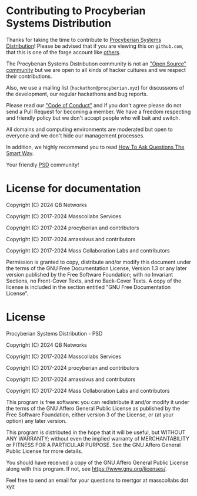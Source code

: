 # Contributing to Procyberian Systems Distribution

Thanks for taking the time to contribute to [Procyberian Systems Distribution](https://github.com/procyberian)! Please be advised that if you are viewing this on ```github.com```, that this is one of the forge account like [others](https://github.com/hwpplayer1/hacker-how-to).

The Procyberıan Systems Dıstrıbutıon community is not an ["Open Source" community](https://www.gnu.org/philosophy/open-source-misses-the-point.en.html) but we are open to all kinds of hacker cultures and we respect their contributions. 

Also, we use a mailing list (```hackathon@procyberian.xyz```) for dıscussıons of the development, our regular hackathons and bug reports.

Please read our ["Code of Conduct"](https://github.com/masscollabs/CODE_OF_CONDUCT.md) and if you don't agree please do not send a Pull Request for becoming a member. We have a freedom respecting and friendly policy but we don't accept people who will bait and switch.
	
All domains and computing environments are moderated but open to everyone and we don't hide our management processes.

In addition, we highly recommend you to read [How To Ask Questions The Smart Way](http://www.catb.org/~esr/faqs/smart-questions.html).

Your friendly [PSD](https://github.com/procyberian) community!

# License for documentation

Copyright (C)  2024  QB Networks

Copyright (C)  2017-2024  Masscollabs Services

Copyright (C)  2017-2024  procyberian and contributors

Copyright (C)  2017-2024  amassivus and contributors

Copyright (C)  2017-2024  Mass Collaboration Labs and contributors

Permission is granted to copy, distribute and/or modify this document
under the terms of the GNU Free Documentation License, Version 1.3
or any later version published by the Free Software Foundation;
with no Invariant Sections, no Front-Cover Texts, and no Back-Cover Texts.
A copy of the license is included in the section entitled "GNU
Free Documentation License".

# License

Procyberian Systems Distribution - PSD

Copyright (C) 2024 QB Networks

Copyright (C) 2017-2024 Masscollabs Services

Copyright (C) 2017-2024 procyberian and contributors

Copyright (C) 2017-2024 amassivus and contributors

Copyright (C) 2017-2024 Mass Collaboration Labs and contributors

This program is free software: you can redistribute it and/or modify
it under the terms of the GNU Affero General Public License as published
by the Free Software Foundation, either version 3 of the License, or
(at your option) any later version.

This program is distributed in the hope that it will be useful,
but WITHOUT ANY WARRANTY; without even the implied warranty of
MERCHANTABILITY or FITNESS FOR A PARTICULAR PURPOSE.  See the
GNU Affero General Public License for more details.

You should have received a copy of the GNU Affero General Public License
along with this program.  If not, see <https://www.gnu.org/licenses/>.

Feel free to send an email for your questions to mertgor at masscollabs dot xyz
